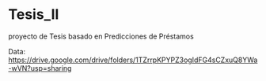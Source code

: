 # Tesis_II
proyecto de Tesis basado en Predicciones de Préstamos

Data: https://drive.google.com/drive/folders/1TZrrpKPYPZ3ogIdFG4sCZxuQ8YWa-wVN?usp=sharing
